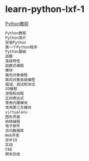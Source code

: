 # learn-python-lxf-1

[Python教程](https://www.liaoxuefeng.com/wiki/1016959663602400)


```python 
Python教程
Python简介
安装Python
第一个Python程序
Python基础
函数
高级特性
函数式编程
模块
面向对象编程
面向对象高级编程
错误、调试和测试
IO编程
进程和线程
正则表达式
常用内建模块
常用第三方模块
virtualenv
图形界面
网络编程
电子邮件
访问数据库
Web开发
异步IO
实战
FAQ
期末总结
```






